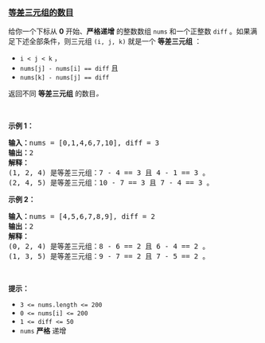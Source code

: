 ### [等差三元组的数目](https://leetcode-cn.com/problems/number-of-arithmetic-triplets)

<p>给你一个下标从 <strong>0</strong> 开始、<strong>严格递增</strong> 的整数数组 <code>nums</code> 和一个正整数 <code>diff</code> 。如果满足下述全部条件，则三元组 <code>(i, j, k)</code> 就是一个 <strong>等差三元组</strong> ：</p>

<ul>
	<li><code>i &lt; j &lt; k</code> ，</li>
	<li><code>nums[j] - nums[i] == diff</code> 且</li>
	<li><code>nums[k] - nums[j] == diff</code></li>
</ul>

<p>返回不同 <strong>等差三元组</strong> 的数目<em>。</em></p>

<p>&nbsp;</p>

<p><strong>示例 1：</strong></p>

<pre>
<strong>输入：</strong>nums = [0,1,4,6,7,10], diff = 3
<strong>输出：</strong>2
<strong>解释：</strong>
(1, 2, 4) 是等差三元组：7 - 4 == 3 且 4 - 1 == 3 。
(2, 4, 5) 是等差三元组：10 - 7 == 3 且 7 - 4 == 3 。
</pre>

<p><strong>示例 2：</strong></p>

<pre>
<strong>输入：</strong>nums = [4,5,6,7,8,9], diff = 2
<strong>输出：</strong>2
<strong>解释：</strong>
(0, 2, 4) 是等差三元组：8 - 6 == 2 且 6 - 4 == 2 。
(1, 3, 5) 是等差三元组：9 - 7 == 2 且 7 - 5 == 2 。
</pre>

<p>&nbsp;</p>

<p><strong>提示：</strong></p>

<ul>
	<li><code>3 &lt;= nums.length &lt;= 200</code></li>
	<li><code>0 &lt;= nums[i] &lt;= 200</code></li>
	<li><code>1 &lt;= diff &lt;= 50</code></li>
	<li><code>nums</code> <strong>严格</strong> 递增</li>
</ul>
